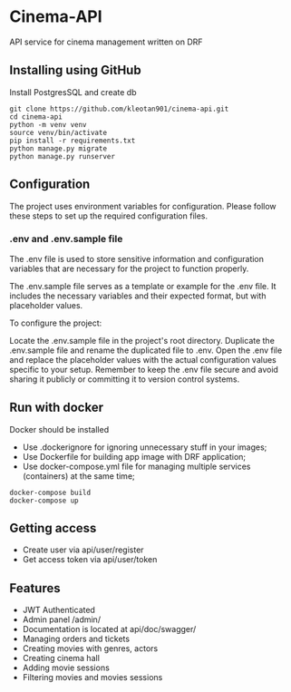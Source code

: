 # Cinema-API

API service for cinema management written on DRF

## Installing using GitHub

Install PostgresSQL and create db

```shell
git clone https://github.com/kleotan901/cinema-api.git
cd cinema-api
python -m venv venv
source venv/bin/activate
pip install -r requirements.txt
python manage.py migrate
python manage.py runserver
```

## Configuration
The project uses environment variables for configuration. Please follow these steps to set up the required configuration files.

###  .env and .env.sample file
The .env file is used to store sensitive information and configuration variables that are necessary for the project to function properly.

The .env.sample file serves as a template or example for the .env file. It includes the necessary variables and their expected format, but with placeholder values.

To configure the project:

Locate the .env.sample file in the project's root directory.
Duplicate the .env.sample file and rename the duplicated file to .env.
Open the .env file and replace the placeholder values with the actual configuration values specific to your setup.
Remember to keep the .env file secure and avoid sharing it publicly or committing it to version control systems.


## Run with docker

Docker should be installed

* Use .dockerignore for ignoring unnecessary stuff in your images;
* Use Dockerfile for building app image with DRF application;
* Use docker-compose.yml file for managing multiple services (containers) at the same time;

```shell
docker-compose build
docker-compose up
```
## Getting access
* Create user via api/user/register
* Get access token via api/user/token

## Features

* JWT Authenticated
* Admin panel /admin/
* Documentation is located at api/doc/swagger/
* Managing orders and tickets
* Creating movies with genres, actors
* Creating cinema hall
* Adding movie sessions
* Filtering movies and movies sessions
